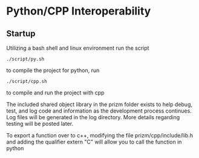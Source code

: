 # Python/CPP Interoperability

## Startup

Utilizing a bash shell and linux environment run the script
```
./script/py.sh
```
to compile the project for python, run 
```
./script/cpp.sh
```
to compile and run the project with cpp

The included shared object library in the prizm folder exists to help debug, test, and log code and 
information as the development process continues. Log files will be generated in the log directory.
More details regarding testing will be posted later.

To export a function over to c++, modifying the file prizm/cpp/include/lib.h and adding the qualifier
extern "C" will allow you to call the function in python
